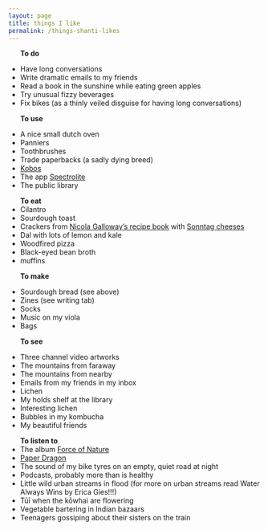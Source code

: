 ```yaml
---
layout: page
title: things I like
permalink: /things-shanti-likes
---
```

<ul>
  
<b> To do </b>

<li>Have long conversations</li>

<li> Write dramatic emails to my friends 
</li>
<li>Read a book in the sunshine while eating green apples</li>

<li>Try unusual fizzy beverages </li>

<li>Fix bikes (as a thinly veiled disguise for having long conversations) </li>
</ul>

<ul>

<b>To use</b>

<li>A nice small dutch oven</li>

<li>Panniers </li>

<li>Toothbrushes </li>

<li>Trade paperbacks (a sadly dying breed)</li>

<li><a href="https://www.kobo.com/"> Kobos</a> </li>

<li>The app 
<a href="https://spectrolite.app/">Spectrolite</a> </li>

<li>The public library </li>

</ul>

<ul> 
<b>To eat</b>

<li>Cilantro </li>

<li>Sourdough toast </li>

<li>Crackers from <a href= "https://www.homegrown-kitchen.co.nz/homegrown-kitchen-cookbook/"> Nicola Galloway’s recipe book</a> with <a href= "https://sonntag.nz/"> Sonntag cheeses</a></li>

<li>Dal with lots of lemon and kale </li>

<li>Woodfired pizza  </li>

<li>Black-eyed bean broth  </li>

<li>muffins</li>

</ul>

<ul> 
  
<b>To make</b>

<li>Sourdough bread (see above)</li>

<li>Zines (see writing tab)</li>

<li>Socks </li>

<li> Music on my viola 
</li>
<li>Bags </li>

</ul>

<ul> 

<b>To see </b>

<li>Three channel video artworks</li>

<li>The mountains from faraway  </li>

<li>The mountains from nearby</li>

<li>Emails from my friends in my inbox </li>

<li>Lichen</li>

<li>My holds shelf at the library </li>

<li>Interesting lichen</li>

<li>Bubbles in my kombucha</li>

<li>My beautiful friends </li>
</ul>

<ul>
  <b> To listen to</b>
  
  <li>The album  
<a href="[https://open.spotify.com/album/5n5ADo7TXPLzQ5IEvG3Qbu?si=mpGBYuA2R_WdMRXp_8OxvA]">Force of Nature</a> </li>
  
  <li> 
<a href="[https://paperdragon.nz/]">Paper Dragon</a> </li>
  
  <li>The sound of my bike tyres on an empty, quiet road at night</li>
  
  <li>Podcasts, probably more than is healthy</li>
  
  <li>Little wild urban streams in flood (for more on urban streams read Water Always Wins by Erica Gies!!!)</li>

  <li>Tūī when the kōwhai are flowering</li>

  <li>Vegetable bartering in Indian bazaars </li>

  <li>Teenagers gossiping about their sisters on the train</li>
</ul>



